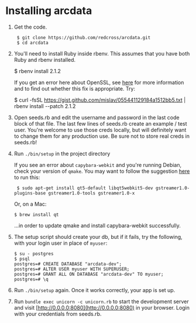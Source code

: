 # Installing arcdata

1. Get the code.

        $ git clone https://github.com/redcross/arcdata.git
        $ cd arcdata

2. You'll need to install Ruby inside rbenv.  This assumes that you have
   both Ruby and rbenv installed.

    $ rbenv install 2.1.2

   If you get an error here about OpenSSL, see
   [here](https://github.com/rbenv/ruby-build/issues/834) for more
   information and to find out whether this fix is appropriate.  Try:

    $ curl -fsSL https://gist.github.com/mislav/055441129184a1512bb5.txt | rbenv install --patch 2.1.2

3. Open seeds.rb and edit the username and password in the last code
   block of that file.  The last few lines of seeds.rb create an example
   / test user.  You're welcome to use those creds locally, but will
   definitely want to change them for any production use.  Be sure not
   to store real creds in seeds.rb!

4. Run `./bin/setup` in the project directory

   If you see an error about `capybara-webkit` and you're running
   Debian, check your version of `qmake`.  You may want to follow the
   suggestion
   [here](https://github.com/thoughtbot/capybara-webkit/wiki/Installing-Qt-and-compiling-capybara-webkit)
   to run this:

        $ sudo apt-get install qt5-default libqt5webkit5-dev gstreamer1.0-plugins-base gstreamer1.0-tools gstreamer1.0-x

   Or, on a Mac:

       $ brew install qt

   ...in order to update qmake and install capybara-webkit
   successfully.


5. The setup script should create your db, but if it fails, try the
   following, with your login user in place of `myuser`:

   ```
   $ su - postgres  
   $ psql  
   postgres=# CREATE DATABASE "arcdata-dev";  
   postgres=# ALTER USER myuser WITH SUPERUSER;  
   postgres=# GRANT ALL ON DATABASE "arcdata-dev" TO myuser;  
   postgres=# \q  
   ```

6. Run `./bin/setup` again.  Once it works correctly, your app is set up.

7. Run `bundle exec unicorn -c unicorn.rb` to start the development
   server and visit [http://0.0.0.0:8080](http://0.0.0.0:8080) in your
   browser.  Login with your credentials from seeds.rb.

